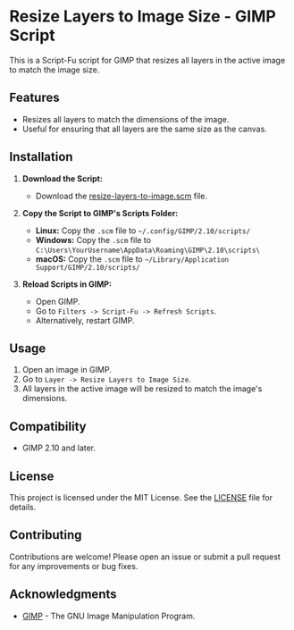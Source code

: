 # Resize Layers to Image Size - GIMP Script

This is a Script-Fu script for GIMP that resizes all layers in the active image to match the image size.

## Features

- Resizes all layers to match the dimensions of the image.
- Useful for ensuring that all layers are the same size as the canvas.

## Installation

1. **Download the Script:**
   - Download the [resize-layers-to-image.scm](resize-layers-to-image.scm) file.

2. **Copy the Script to GIMP's Scripts Folder:**
   - **Linux:** Copy the `.scm` file to `~/.config/GIMP/2.10/scripts/`
   - **Windows:** Copy the `.scm` file to `C:\Users\YourUsername\AppData\Roaming\GIMP\2.10\scripts\`
   - **macOS:** Copy the `.scm` file to `~/Library/Application Support/GIMP/2.10/scripts/`

3. **Reload Scripts in GIMP:**
   - Open GIMP.
   - Go to `Filters -> Script-Fu -> Refresh Scripts`.
   - Alternatively, restart GIMP.

## Usage

1. Open an image in GIMP.
2. Go to `Layer -> Resize Layers to Image Size`.
3. All layers in the active image will be resized to match the image's dimensions.

## Compatibility

- GIMP 2.10 and later.

## License

This project is licensed under the MIT License. See the [LICENSE](LICENSE) file for details.

## Contributing

Contributions are welcome! Please open an issue or submit a pull request for any improvements or bug fixes.

## Acknowledgments

- [GIMP](https://www.gimp.org) - The GNU Image Manipulation Program.

